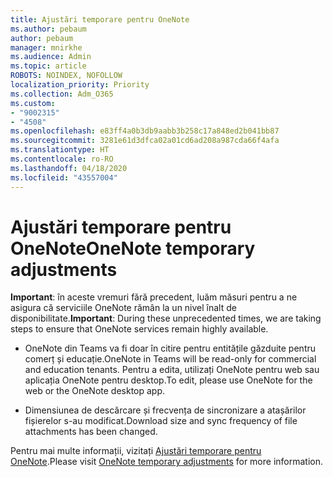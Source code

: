 ```yaml
---
title: Ajustări temporare pentru OneNote
ms.author: pebaum
author: pebaum
manager: mnirkhe
ms.audience: Admin
ms.topic: article
ROBOTS: NOINDEX, NOFOLLOW
localization_priority: Priority
ms.collection: Adm_O365
ms.custom:
- "9002315"
- "4508"
ms.openlocfilehash: e83ff4a0b3db9aabb3b258c17a848ed2b041bb87
ms.sourcegitcommit: 3281e61d3dfca02a01cd6ad208a987cda66f4afa
ms.translationtype: HT
ms.contentlocale: ro-RO
ms.lasthandoff: 04/18/2020
ms.locfileid: "43557004"
---
```

# <a name="onenote-temporary-adjustments"></a><span data-ttu-id="67ab8-102">Ajustări temporare pentru OneNote</span><span class="sxs-lookup"><span data-stu-id="67ab8-102">OneNote temporary adjustments</span></span>

<span data-ttu-id="67ab8-103">**Important**: în aceste vremuri fără precedent, luăm măsuri pentru a ne asigura că serviciile OneNote rămân la un nivel înalt de disponibilitate.</span><span class="sxs-lookup"><span data-stu-id="67ab8-103">**Important**: During these unprecedented times, we are taking steps to ensure that OneNote services remain highly available.</span></span>

- <span data-ttu-id="67ab8-104">OneNote din Teams va fi doar în citire pentru entitățile găzduite pentru comerț și educație.</span><span class="sxs-lookup"><span data-stu-id="67ab8-104">OneNote in Teams will be read-only for commercial and education tenants.</span></span> <span data-ttu-id="67ab8-105">Pentru a edita, utilizați OneNote pentru web sau aplicația OneNote pentru desktop.</span><span class="sxs-lookup"><span data-stu-id="67ab8-105">To edit, please use OneNote for the web or the OneNote desktop app.</span></span>

- <span data-ttu-id="67ab8-106">Dimensiunea de descărcare și frecvența de sincronizare a atașărilor fișierelor s-au modificat.</span><span class="sxs-lookup"><span data-stu-id="67ab8-106">Download size and sync frequency of file attachments has been changed.</span></span>

<span data-ttu-id="67ab8-107">Pentru mai multe informații, vizitați [Ajustări temporare pentru OneNote](https://techcommunity.microsoft.com/t5/onenote-service-updates/awareness-of-temporary-adjustments-in-microsoft-onenote/m-p/1248100).</span><span class="sxs-lookup"><span data-stu-id="67ab8-107">Please visit [OneNote temporary adjustments](https://techcommunity.microsoft.com/t5/onenote-service-updates/awareness-of-temporary-adjustments-in-microsoft-onenote/m-p/1248100) for more information.</span></span>
